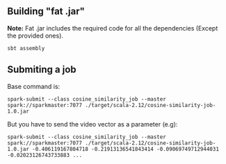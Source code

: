 ## Building "fat .jar"

**Note:** Fat .jar includes the required code for all the dependencies (Except the provided ones).

```
sbt assembly
```

## Submiting a job

Base command is:

```
spark-submit --class cosine_similarity_job --master spark://sparkmaster:7077 ./target/scala-2.12/cosine-similarity-job-1.0.jar
```

But you have to send the video vector as a parameter (e.g):

```
spark-submit --class cosine_similarity_job --master spark://sparkmaster:7077 ./target/scala-2.12/cosine-similarity-job-1.0.jar -0.406119167804718 -0.21913136541843414 -0.09069749712944031 -0.02023126743733883 ...
```
